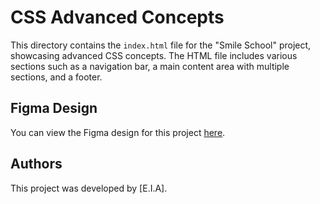 # CSS Advanced Concepts

This directory contains the `index.html` file for the "Smile School" project, showcasing advanced CSS concepts. The HTML file includes various sections such as a navigation bar, a main content area with multiple sections, and a footer.

## Figma Design

You can view the Figma design for this project [here](https://www.figma.com/design/3ajaC6zAwVX3EFIX9d8qIM/Homepage-(Copy)?node-id=0-1&t=xmIG2RTuGL2Yws0z-1).

## Authors

This project was developed by [E.I.A].
